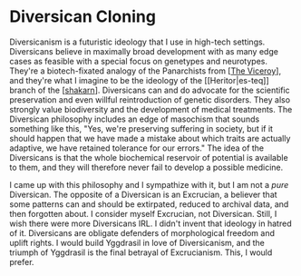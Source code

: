 # Diversican Cloning

Diversicanism is a futuristic ideology that I use in high-tech settings.  Diversicans believe in maximally broad development with as many edge cases as feasible with a special focus on genetypes and neurotypes.  They're a biotech-fixated analogy of the Panarchists from [[The Viceroy]], and they're what I imagine to be the ideology of the [[Heritor|es-teq]] branch of the [[shakarn]].  Diversicans can and do advocate for the scientific preservation and even willful reintroduction of genetic disorders.  They also strongly value biodiversity and the development of medical treatments.  The Diversican philosophy includes an edge of masochism that sounds something like this, "Yes, we're preserving suffering in society, but if it should happen that we have made a mistake about which traits are actually adaptive, we have retained tolerance for our errors."  The idea of the Diversicans is that the whole biochemical reservoir of potential is available to them, and they will therefore never fail to develop a possible medicine.

I came up with this philosophy and I sympathize with it, but I am not a *pure* Diversican.  The opposite of a Diversican is an Excrucian, a believer that some patterns can and should be extirpated, reduced to archival data, and then forgotten about.  I consider myself Excrucian, not Diversican.  Still, I wish there were more Diversicans IRL.  I didn't invent that ideology in hatred of it.  Diversicans are obligate defenders of morphological freedom and uplift rights.  I would build Yggdrasil in love of Diversicanism, and the triumph of Yggdrasil is the final betrayal of Excrucianism.  This, I would prefer.

[//begin]: # "Autogenerated link references for markdown compatibility"
[The Viceroy]: The-Viceroy.md "The-Viceroy"
[shakarn]: shakarn.md "Shakarn"
[//end]: # "Autogenerated link references"